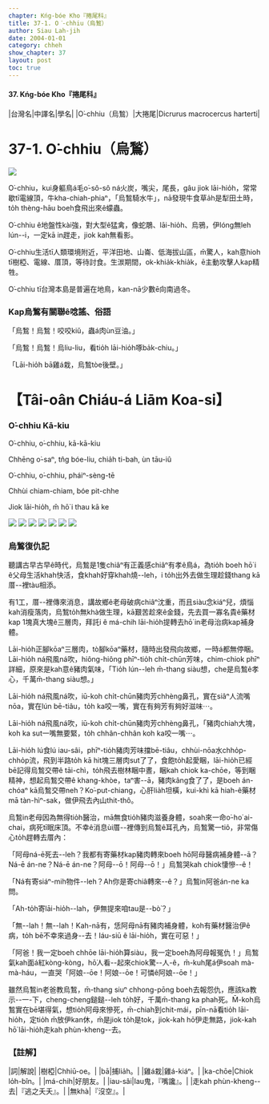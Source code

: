 ```yaml
---
chapter: Kńg-bóe Kho『捲尾科』
title: 37-1. O͘-chhiu（烏鶖）
author: Siau Lah-jih
date: 2004-01-01
category: chheh
show_chapter: 37
layout: post
toc: true
---
```


#### 37. Kńg-bóe Kho『捲尾科』


|台灣名|中譯名|學名|
|O͘-chhiu（烏鶖）|大捲尾|Dicrurus macrocercus harterti|


# 37-1. O͘-chhiu（烏鶖）

![](../too5/37/37-1-7.O͘-chhiu.jpg)


O͘-chhiu，kui身軀鳥á毛o͘-sô-sô ná火炭，嘴尖，尾長，gâu jiok lāi-hio̍h，常常歇tī電線頂，牛kha-chiah-phiaⁿ，「烏鶖騎水牛」，nā發現牛食草a̍h是犁田土時，to̍h thèng-hāu boeh食飛出來ê蠓蟲。

O͘-chhiu ê地盤性kài強，對大型ê猛禽，像蛇鵰、lāi-hio̍h、烏鴉，伊lóng無leh lún--i，一定kā in趕走，jiok kah無看影。

O͘-chhiu生活tī人類環境附近，平洋田地、山崙、低海拔山區，m̄驚人，kah意hioh tī樹椏、電線、厝頂，等待討食。生湠期間，ok-khia̍k-khia̍k，ē主動攻擊人kap精牲。

O͘-chhiu tī台灣本島是普遍在地鳥，kan-nā少數ē向南過冬。



### Kap烏鶖有關聯ê唸謠、俗語

「烏鶖！烏鶖！咬咬kiŭ，蟲á肉ùn豆油。」

「烏鶖！烏鶖！烏liu-liu，看tio̍h lāi-hio̍h啄ba̍k-chiu。」

「Lāi-hio̍h bā雞á栽，烏鶖tòe後壁。」



# 【Tâi-oân Chiáu-á Liām Koa-si】

### **O͘-chhiu Kā-kiu**

O͘-chhiu, o͘-chhiu, kā-kā-kiu 

Chhēng o͘-saⁿ, tn̂g bóe-liu, chia̍h ti-bah, ùn tāu-iû

O͘-chhiu, o͘-chhiu, pháiⁿ-sèng-tē

Chhùi chiam-chiam, bóe pit-chhe

Jiok lāi-hio̍h, m̄ hō͘ i thau kā ke



![](../too5/37/37-1-6.O͘-chhiu.jpg)
![](../too5/37/37-1-8.O͘-chhiu.jpg)
![](../too5/37/37-1-5.O͘-chhiu.jpg)
![](../too5/37/37-1-4.O͘-chhiu.jpg)
![](../too5/37/37-1-3.O͘-chhiu.jpg)
![](../too5/37/37-1-2.O͘-chhiu.jpg)
![](../too5/37/37-1-1.O͘-chhiu.jpg)




### 烏鶖復仇記

聽講古早古早ê時代，烏鶖是1隻chiâⁿ有正義感chiâⁿ有孝ê鳥á，為tio̍h boeh hō͘ i ê父母生活khah快活，食khah好穿khah燒--leh，i to̍h出外去做生理趁錢thang kā厝--裡tàu相添。

有1工，厝--裡傳來消息，講故鄉ê老母破病chiâⁿ沈重，而且siàu念kiáⁿ兒，煩惱kah消瘦落肉，烏鶖to̍h無khà做生理，kā艱苦趁來ê金錢，先去買一寡名貴ê藥材kap 1塊真大塊ê三層肉，拜託i ê má-chih lāi-hio̍h提轉去hō͘ in老母治病kap補身體。

Lāi-hio̍h正腳kōaⁿ三層肉，tò腳kōaⁿ藥材，隨時出發飛向故鄉，一時á都無停睏。Lāi-hio̍h ná飛風ná吹，hiông-hiông phīⁿ-tio̍h chi̍t-chūn芳味，chim-chiok phīⁿ詳細，原來是kah意ê豬肉氣味，「Tio̍h lún--leh m̄-thang siàu想，che是烏鶖ê孝心，千萬m̄-thang siàu想。」

Lāi-hio̍h ná飛風ná吹，iū-koh chi̍t-chūn豬肉芳chhèng鼻孔，實在siâⁿ人流嘴nōa，實在lún bē-tiâu，to̍h ka咬一嘴，實在有夠芳有夠好滋味⋯。

Lāi-hio̍h ná飛風ná吹，iū-koh chi̍t-chūn豬肉芳chhèng鼻孔，「豬肉chiah大塊，koh ka sut一嘴無要緊，to̍h chhân-chhân koh ka咬一嘴⋯。

Lāi-hio̍h lú食lú iau-sâi，phīⁿ-tio̍h豬肉芳味擋bē-tiâu，chhùi-nōa水chho̍p-chho̍p流，飛到半路to̍h kā hit塊三層肉sut了了，食飽to̍h起愛睏，lāi-hio̍h已經bē記得烏鶖交帶ê tāi-chì，to̍h飛去樹林睏中晝，睏kah chiok ka-chōe，等到睏精神，想起烏鶖交帶ê khang-khòe，taⁿ害--ā，豬肉kâng食了了，是boeh án-chóaⁿ kā烏鶖交帶neh？Ko͘-put-chiang，心肝lia̍h坦橫，kui-khì kā hiah-ê藥材mā tàn-hìⁿ-sak，做伊飛去內山thit-thô。

烏鶖in老母因為無得tio̍h醫治，mā無食tio̍h豬肉滋養身體，soah來一命o͘-ho͘ ai-chai，病死tī眠床頂。不幸ê消息ùi厝--裡傳到烏鶖ê耳孔內，烏鶖驚一tiô，非常傷心to̍h趕轉去厝內：

「阿母ná-ē死去--leh？我都有寄藥材kap豬肉轉來boeh hō͘阿母醫病補身體--ā？Ná-ē án-ne？Ná-ē án-ne？阿母--ō！阿母--ō！」烏鶖哭kah chiok悽慘--ê！

「Ná有寄siáⁿ-mih物件--leh？Ah你是寄chiâ轉來--ê？」烏鶖in阿爸án-ne ka問。

「Ah-to̍h寄lāi-hio̍h--lah，伊無提來咱tau是--bò͘？」

「無--lah！無--lah！Kah-nā有，恁阿母nā有豬肉補身體，koh有藥材醫治伊ê病，to̍h bē不幸來過身--去！Iáu-siū ê lāi-hio̍h，實在可惡！」

「阿爸！我一定boeh chhōe lāi-hio̍h算siàu，我一定boeh為阿母報冤仇！」烏鶖氣kah面á紅kòng-kòng，hō͘人看--起來chiok驚--人-ê，m̄-kuh尾á伊soah mà-mà-háu，一直哭「阿娘--ōe！阿娘--ōe！可憐ê阿娘--ōe！」

雖然烏鶖in老爸教烏鶖，m̄-thang siuⁿ chhong-pōng boeh去報怨仇，應該ka教示--一-下，cheng-cheng鎚鎚--leh to̍h好，千萬m̄-thang ka phah死。M̄-koh烏鶖實在bē堪得氣，想tio̍h阿母來慘死，m̄-chiah到chit-mái，pīn-nā看tio̍h lāi-hio̍h，定tio̍h m̄放伊kan休，m̄是jiok to̍h是tok，jiok-kah hō͘伊走無路，jiok-kah hō͘ lāi-hio̍h走kah phùn-kheng--去。



### 【註解】

|詞|解說|
|樹椏|Chhiū-oe。|
|bā|捕lia̍h。|
|雞á栽|雞á-kiáⁿ。|
|ka-chōe|Chiok lo̍h-bîn。|
|má-chih|好朋友。|
|iau-sâi|Iau鬼，『嘴讒』。|
|走kah phùn-kheng--去|『逃之夭夭』。|
|無khà|『沒空』。|
